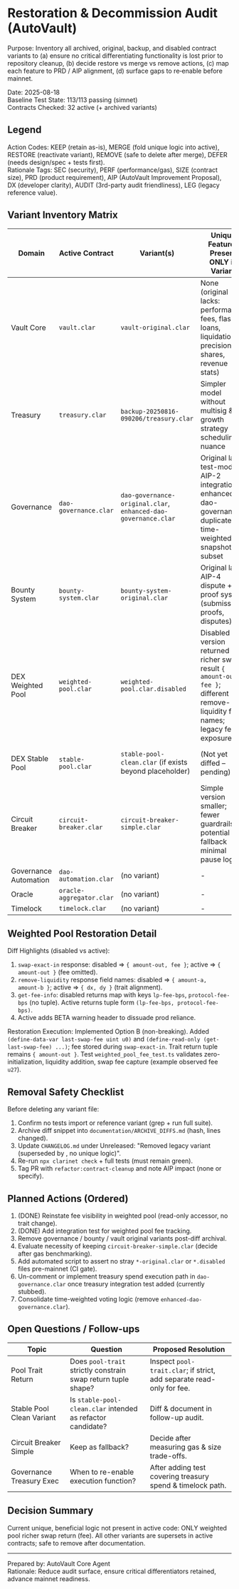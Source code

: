 # Restoration & Decommission Audit (AutoVault)

Purpose: Inventory all archived, original, backup, and disabled contract variants to (a) ensure no critical differentiating functionality is lost prior to repository cleanup, (b) decide restore vs merge vs remove actions, (c) map each feature to PRD / AIP alignment, (d) surface gaps to re‑enable before mainnet.

Date: 2025-08-18  
Baseline Test State: 113/113 passing (simnet)  
Contracts Checked: 32 active (+ archived variants)  

## Legend

Action Codes: KEEP (retain as-is), MERGE (fold unique logic into active), RESTORE (reactivate variant), REMOVE (safe to delete after merge), DEFER (needs design/spec + tests first).  
Rationale Tags: SEC (security), PERF (performance/gas), SIZE (contract size), PRD (product requirement), AIP (AutoVault Improvement Proposal), DX (developer clarity), AUDIT (3rd-party audit friendliness), LEG (legacy reference value).

## Variant Inventory Matrix

| Domain | Active Contract | Variant(s) | Unique Features Present ONLY in Variant | Status in Active | Risk if Dropped | Action | Rationale |
|--------|-----------------|------------|-----------------------------------------|------------------|-----------------|--------|-----------|
| Vault Core | `vault.clar` | `vault-original.clar` | None (original lacks: performance fees, flash loans, liquidation, precision shares, revenue stats) | Superset implemented | Low (original simpler) | REMOVE (post-archive tag) | Active is strict superset; keep original commit hash in CHANGELOG for audit (DX, AUDIT). |
| Treasury | `treasury.clar` | `backup-20250816-090206/treasury.clar` | Simpler model without multisig & growth strategy scheduling nuance | Active adds multisig, growth, rebalance, compounding | Low | REMOVE (after confirm no regression tests rely on backup path) | Backup offers no extra logic; increases audit surface (SEC). |
| Governance | `dao-governance.clar` | `dao-governance-original.clar`, `enhanced-dao-governance.clar` | Original lacks test-mode / AIP-2 integration; enhanced-dao-governance duplicates time-weighted snapshot subset | Active integrates time-weighted voting + test-mode | None (duplication) | MERGE then REMOVE variants | Remove redundancy to reduce attack surface; ensure AIP-2 doc references single implementation (SEC, AUDIT). |
| Bounty System | `bounty-system.clar` | `bounty-system-original.clar` | Original lacks AIP-4 dispute + proof system (submission-proofs, disputes) | Active includes AIP-4 | None | REMOVE original | Active strictly superior; retain for diff until audit sign-off (AIP-4). |
| DEX Weighted Pool | `weighted-pool.clar` | `weighted-pool.clar.disabled` | Disabled version returned richer swap result `{ amount-out, fee }`; different remove-liquidity field names; legacy fee exposure | Fee transparency restored via `last-swap-fee` var + `get-last-swap-fee` read-only; swap event already emits fee | Low (addressed) | COMPLETED (Option B) | Non-breaking restoration preserving `pool-trait`; test `weighted_pool_fee_test.ts` added (PRD, DX, AUDIT). |
| DEX Stable Pool | `stable-pool.clar` | `stable-pool-clean.clar` (if exists beyond placeholder) | (Not yet diffed – pending) | - | Unknown | DEFER | Perform targeted diff if we keep both; currently only one active in Clarinet.toml (`stable-pool.clar`). |
| Circuit Breaker | `circuit-breaker.clar` | `circuit-breaker-simple.clar` | Simple version smaller; fewer guardrails; potential fallback minimal pause logic | Active adds richer triggers | None | KEEP both until gas benchmarking | Simple variant may serve as lightweight fallback; revisit after gas data (PERF). |
| Governance Automation | `dao-automation.clar` | (no variant) | - | - | - | KEEP |
| Oracle | `oracle-aggregator.clar` | (no variant) | - | - | - | KEEP |
| Timelock | `timelock.clar` | (no variant) | - | - | - | KEEP |

## Weighted Pool Restoration Detail

Diff Highlights (disabled vs active):

1. `swap-exact-in` response: disabled => `{ amount-out, fee }`; active => `{ amount-out }` (fee omitted).  
2. `remove-liquidity` response field names: disabled => `{ amount-a, amount-b }`; active => `{ dx, dy }` (trait alignment).  
3. `get-fee-info`: disabled returns map with keys `lp-fee-bps`, `protocol-fee-bps` (no tuple). Active returns tuple form `(lp-fee-bps, protocol-fee-bps)`.  
4. Active adds BETA warning header to dissuade prod reliance.  

Restoration Execution: Implemented Option B (non-breaking). Added `(define-data-var last-swap-fee uint u0)` and `(define-read-only (get-last-swap-fee) ...)`; fee stored during `swap-exact-in`. Trait return tuple remains `{ amount-out }`. Test `weighted_pool_fee_test.ts` validates zero-initialization, liquidity addition, swap fee capture (example observed fee `u27`).

## Removal Safety Checklist

Before deleting any variant file:  

1. Confirm no tests import or reference variant (grep + run full suite).  
2. Archive diff snippet into `documentation/ARCHIVE_DIFFS.md` (hash, lines changed).  
3. Update `CHANGELOG.md` under Unreleased: "Removed legacy variant <file> (superseded by <active-file>, no unique logic)".  
4. Re-run `npx clarinet check` + full tests (must remain green).  
5. Tag PR with `refactor:contract-cleanup` and note AIP impact (none or specify).  

## Planned Actions (Ordered)

1. (DONE) Reinstate fee visibility in weighted pool (read-only accessor, no trait change).
2. (DONE) Add integration test for weighted pool fee tracking.
3. Remove governance / bounty / vault original variants post-diff archival.
4. Evaluate necessity of keeping `circuit-breaker-simple.clar` (decide after gas benchmarking).  
5. Add automated script to assert no stray `*-original.clar` or `*.disabled` files pre-mainnet (CI gate).  
6. Un-comment or implement treasury spend execution path in `dao-governance.clar` once treasury integration test added (currently stubbed).  
7. Consolidate time-weighted voting logic (remove `enhanced-dao-governance.clar`).  

## Open Questions / Follow-ups

| Topic | Question | Proposed Resolution |
|-------|----------|---------------------|
| Pool Trait Return | Does `pool-trait` strictly constrain swap return tuple shape? | Inspect `pool-trait.clar`; if strict, add separate read-only for fee. |
| Stable Pool Clean Variant | Is `stable-pool-clean.clar` intended as refactor candidate? | Diff & document in follow-up audit. |
| Circuit Breaker Simple | Keep as fallback? | Decide after measuring gas & size trade-offs. |
| Governance Treasury Exec | When to re-enable execution function? | After adding test covering treasury spend & timelock path. |

## Decision Summary

Current unique, beneficial logic not present in active code: ONLY weighted pool richer swap return (fee). All other variants are supersets in active contracts; safe to remove after documentation.

---
Prepared by: AutoVault Core Agent  
Rationale: Reduce audit surface, ensure critical differentiators retained, advance mainnet readiness.
